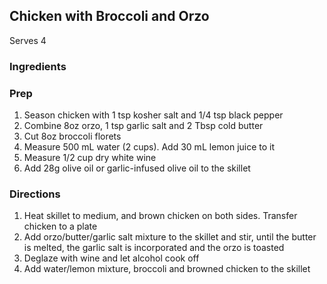 ## Chicken with Broccoli and Orzo

Serves 4  

### Ingredients


### Prep
1. Season chicken with 1 tsp kosher salt and 1/4 tsp black pepper
1. Combine 8oz orzo, 1 tsp garlic salt and 2 Tbsp cold butter
1. Cut 8oz broccoli florets
1. Measure 500 mL water (2 cups). Add 30 mL lemon juice to it
1. Measure 1/2 cup dry white wine
1. Add 28g olive oil or garlic-infused olive oil to the skillet

### Directions
1. Heat skillet to medium, and brown chicken on both sides. Transfer chicken to a plate
1. Add orzo/butter/garlic salt mixture to the skillet and stir, until the butter is melted, the garlic salt is incorporated and the orzo is toasted
1. Deglaze with wine and let alcohol cook off
1. Add water/lemon mixture, broccoli and browned chicken to the skillet
